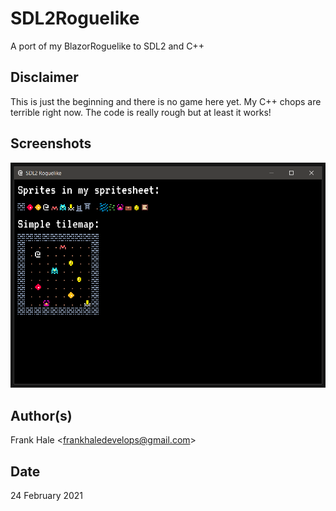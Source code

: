 # SDL2Roguelike

A port of my BlazorRoguelike to SDL2 and C++

## Disclaimer

This is just the beginning and there is no game here yet. My C++ chops are
terrible right now. The code is really rough but at least it works!

## Screenshots

![New](screenshots/first.png)

## Author(s)

Frank Hale &lt;frankhaledevelops@gmail.com&gt;

## Date

24 February 2021